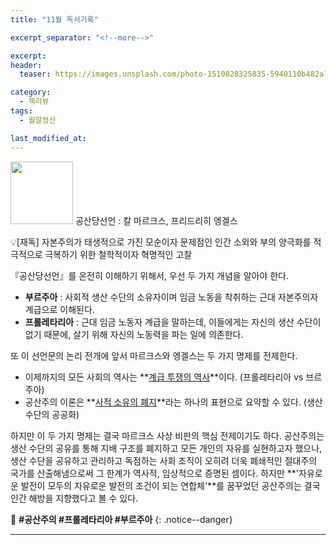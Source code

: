```yaml
---
title: "11월 독서기록"

excerpt_separator: "<!--more-->"

excerpt:
header:
  teaser: https://images.unsplash.com/photo-1510828325835-5940110b482a?ixid=MnwxMjA3fDB8MHxwaG90by1wYWdlfHx8fGVufDB8fHx8&ixlib=rb-1.2.1&auto=format&fit=crop&w=1728&q=80

category:
  - 책리뷰
tags:
  - 월말정산

last_modified_at:
---
```


<img src="https://img.ridicdn.net/cover/1558000225/xxlarge?dpi=xxhdpi#1" style="width: 100px" class="align-left" alt=""/> 공산당선언
: 칼 마르크스, 프리드리히 엥겔스

💡[재독] 자본주의가 태생적으로 가진 모순이자 문제점인 인간 소외와 부의 양극화를 적극적으로 극복하기 위한 철학적이자 혁명적인 고찰 

『공산당선언』를 온전히 이해하기 위해서, 우선 두 가지 개념을 알아야 한다. 

- **부르주아** : 사회적 생산 수단의 소유자이며 임금 노동을 착취하는 근대 자본주의자 계급으로 이해된다.
- **프롤레타리아** : 근대 임금 노동자 계급을 말하는데, 이들에게는 자신의 생산 수단이 없기 때문에, 살기 위해 자신의 노동력을 파는 일에 의존한다. 

<!--more-->

또 이 선언문의 논리 전개에 앞서 마르크스와 엥겔스는 두 가지 명제를 전제한다. 

- 이제까지의 모든 사회의 역사는 **<u>계급 투쟁의 역사</u>**이다. (프롤레타리아 vs 브르주아) 
- 공산주의 이론은 **<u>사적 소유의 폐지</u>**라는 하나의 표현으로 요약할 수 있다. (생산 수단의 공공화) 

하지만 이 두 가지 명제는 결국 마르크스 사상 비판의 핵심 전제이기도 하다. 공산주의는 생산 수단의 공유를 통해 지배 구조를 폐지하고 모든 개인의 자유를 실현하고자 했으나, 생산 수단을 공유하고 관리하고 독점하는 사회 조직이 오히려 더욱 폐쇄적인 절대주의 국가를 산출해냄으로써 그 한계가 역사적, 임상적으로 증명된 셈이다. 하지만 **'자유로운 발전이 모두의 자유로운 발전의 조건이 되는 연합체'**를 꿈꾸었던 공산주의는 결국 인간 해방을 지향했다고 볼 수 있다. 

🔑 **\#공산주의 #프롤레타리아 #부르주아**
{: .notice--danger} 

------

<img src="https://images.unsplash.com/photo-1510828325835-5940110b482a?ixid=MnwxMjA3fDB8MHxwaG90by1wYWdlfHx8fGVufDB8fHx8&ixlib=rb-1.2.1&auto=format&fit=crop&w=1728&q=80" class="align-center" alt="">
